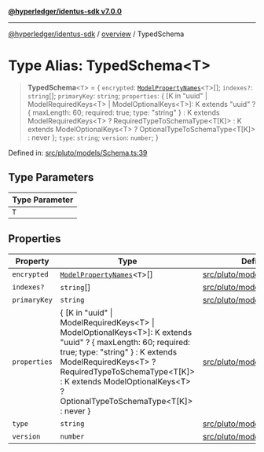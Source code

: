 [**@hyperledger/identus-sdk v7.0.0**](../../README.md)

***

[@hyperledger/identus-sdk](../../README.md) / [overview](../README.md) / TypedSchema

# Type Alias: TypedSchema\<T\>

> **TypedSchema**\<`T`\> = \{ `encrypted`: [`ModelPropertyNames`](ModelPropertyNames.md)\<`T`\>[]; `indexes?`: `string`[]; `primaryKey`: `string`; `properties`: \{ \[K in "uuid" \| ModelRequiredKeys\<T\> \| ModelOptionalKeys\<T\>\]: K extends "uuid" ? \{ maxLength: 60; required: true; type: "string" \} : K extends ModelRequiredKeys\<T\> ? RequiredTypeToSchemaType\<T\[K\]\> : K extends ModelOptionalKeys\<T\> ? OptionalTypeToSchemaType\<T\[K\]\> : never \}; `type`: `string`; `version`: `number`; \}

Defined in: [src/pluto/models/Schema.ts:39](https://github.com/hyperledger/identus-edge-agent-sdk-ts/blob/96423ee84b124a31ce63036d9d623d1cb73a13c2/src/pluto/models/Schema.ts#L39)

## Type Parameters

| Type Parameter |
| ------ |
| `T` |

## Properties

| Property | Type | Defined in |
| ------ | ------ | ------ |
| <a id="encrypted"></a> `encrypted` | [`ModelPropertyNames`](ModelPropertyNames.md)\<`T`\>[] | [src/pluto/models/Schema.ts:40](https://github.com/hyperledger/identus-edge-agent-sdk-ts/blob/96423ee84b124a31ce63036d9d623d1cb73a13c2/src/pluto/models/Schema.ts#L40) |
| <a id="indexes"></a> `indexes?` | `string`[] | [src/pluto/models/Schema.ts:44](https://github.com/hyperledger/identus-edge-agent-sdk-ts/blob/96423ee84b124a31ce63036d9d623d1cb73a13c2/src/pluto/models/Schema.ts#L44) |
| <a id="primarykey"></a> `primaryKey` | `string` | [src/pluto/models/Schema.ts:42](https://github.com/hyperledger/identus-edge-agent-sdk-ts/blob/96423ee84b124a31ce63036d9d623d1cb73a13c2/src/pluto/models/Schema.ts#L42) |
| <a id="properties"></a> `properties` | \{ \[K in "uuid" \| ModelRequiredKeys\<T\> \| ModelOptionalKeys\<T\>\]: K extends "uuid" ? \{ maxLength: 60; required: true; type: "string" \} : K extends ModelRequiredKeys\<T\> ? RequiredTypeToSchemaType\<T\[K\]\> : K extends ModelOptionalKeys\<T\> ? OptionalTypeToSchemaType\<T\[K\]\> : never \} | [src/pluto/models/Schema.ts:45](https://github.com/hyperledger/identus-edge-agent-sdk-ts/blob/96423ee84b124a31ce63036d9d623d1cb73a13c2/src/pluto/models/Schema.ts#L45) |
| <a id="type"></a> `type` | `string` | [src/pluto/models/Schema.ts:43](https://github.com/hyperledger/identus-edge-agent-sdk-ts/blob/96423ee84b124a31ce63036d9d623d1cb73a13c2/src/pluto/models/Schema.ts#L43) |
| <a id="version"></a> `version` | `number` | [src/pluto/models/Schema.ts:41](https://github.com/hyperledger/identus-edge-agent-sdk-ts/blob/96423ee84b124a31ce63036d9d623d1cb73a13c2/src/pluto/models/Schema.ts#L41) |
